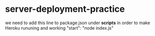 # server-deployment-practice
we need to add this line to package.json under **scripts** in order to make Heroku rununing and working
"start": "node index.js"
